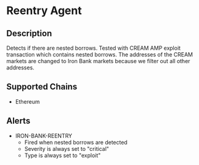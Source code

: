 # Reentry Agent

## Description

Detects if there are nested borrows.
Tested with CREAM AMP exploit transaction which contains nested borrows.
The addresses of the CREAM markets are changed to Iron Bank markets because we filter out all other addresses.

## Supported Chains

- Ethereum

## Alerts

- IRON-BANK-REENTRY
  - Fired when nested borrows are detected
  - Severity is always set to "critical"
  - Type is always set to "exploit"

